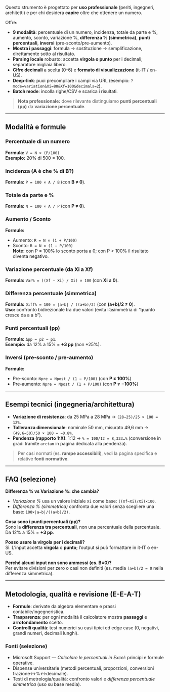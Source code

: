 Questo strumento è progettato per **uso professionale** (periti, ingegneri, architetti) e per chi desidera **capire** oltre che ottenere un numero.  

Offre:

- **9 modalità**: percentuale di un numero, incidenza, totale da parte e %, aumento, sconto, variazione %, **differenza % (simmetrica)**, **punti percentuali**, **inversi** (pre-sconto/pre-aumento).
- **Mostra i passaggi**: formula → sostituzione → semplificazione, direttamente sotto al risultato.
- **Parsing locale** robusto: accetta **virgola o punto** per i decimali; separatore migliaia libero.
- **Cifre decimali** a scelta (0–6) e **formato di visualizzazione** (it-IT / en-US).
- **Deep-link**: puoi precompilare i campi via URL (esempio: `?mode=variation&Xi=80&Xf=100&decimals=2`).
- **Batch mode**: incolla righe/CSV e scarica i risultati.

> **Nota professionale:** dove rilevante distinguiamo **punti percentuali (pp)** da **variazione percentuale**.

---

## Modalità e formule

### Percentuale di un numero
**Formula:** `V = N × (P/100)`  
**Esempio:** 20% di 500 = 100.

### Incidenza (A è che % di B?)
**Formula:** `P = 100 × A / B` (con **B ≠ 0**).

### Totale da parte e %
**Formula:** `N = 100 × A / P` (con **P ≠ 0**).

### Aumento / Sconto
**Formule:**  
- Aumento: `R = N × (1 + P/100)`  
- Sconto: `R = N × (1 − P/100)`  
**Note:** con P = 100% lo sconto porta a 0; con P > 100% il risultato diventa negativo.

### Variazione percentuale (da Xi a Xf)
**Formula:** `Var% = ((Xf − Xi) / Xi) × 100` (con **Xi ≠ 0**).

### Differenza percentuale (simmetrica)
**Formula:** `Diff% = 100 × |a−b| / ((a+b)/2)` (con **(a+b)/2 ≠ 0**).  
**Uso:** confronto bidirezionale tra due valori (evita l’asimmetria di “quanto cresce da a a b”).

### Punti percentuali (pp)
**Formula:** `Δpp = p2 − p1`.  
**Esempio:** da 12% a 15% = **+3 pp** (non +25%).

### Inversi (pre-sconto / pre-aumento)
**Formule:**  
- Pre-sconto: `Npre = Npost / (1 − P/100)` (con **P ≠ 100%**)  
- Pre-aumento: `Npre = Npost / (1 + P/100)` (con **P ≠ −100%**)

---

## Esempi tecnici (ingegneria/architettura)

- **Variazione di resistenza**: da 25 MPa a 28 MPa → `(28−25)/25 × 100 = 12%`.  
- **Tolleranza dimensionale**: nominale 50 mm, misurato 49,6 mm → `(49,6−50)/50 × 100 = −0,8%`.  
- **Pendenza (rapporto 1:X)**: 1:12 → `% = 100/12 = 8,333…%` (conversione in gradi tramite `arctan` in pagina dedicata alla pendenza).

> Per casi normati (es. **rampe accessibili**), vedi la pagina specifica e relative **fonti normative**.

---

## FAQ (selezione)

**Differenza % vs Variazione %: che cambia?**  
- *Variazione %* usa un valore iniziale `Xi` come base: `((Xf−Xi)/Xi)×100`.  
- *Differenza % (simmetrica)* confronta due valori senza scegliere una base: `100×|a−b|/((a+b)/2)`.

**Cosa sono i punti percentuali (pp)?**  
Sono la **differenza tra percentuali**, non una percentuale della percentuale. Da 12% a 15% = **+3 pp**.

**Posso usare la virgola per i decimali?**  
Sì. L’input accetta **virgola** o **punto**; l’output si può formattare in it-IT o en-US.

**Perché alcuni input non sono ammessi (es. B=0)?**  
Per evitare divisioni per zero o casi non definiti (es. media `(a+b)/2 = 0` nella differenza simmetrica).

---

## Metodologia, qualità e revisione (E-E-A-T)

- **Formule**: derivate da algebra elementare e prassi contabile/ingegneristica.  
- **Trasparenza**: per ogni modalità il calcolatore mostra **passaggi** e **arrotondamento** scelto.  
- **Controlli qualità**: test numerici su casi tipici ed edge case (0, negativi, grandi numeri, decimali lunghi).

### Fonti (selezione)
- Microsoft Support — *Calcolare le percentuali in Excel*: principi e formule operative.  
- Dispense universitarie (metodi percentuali, proporzioni, conversioni frazione↔%↔decimale).  
- Testi di metrologia/qualità: confronto valori e *differenza percentuale simmetrica* (uso su base media).